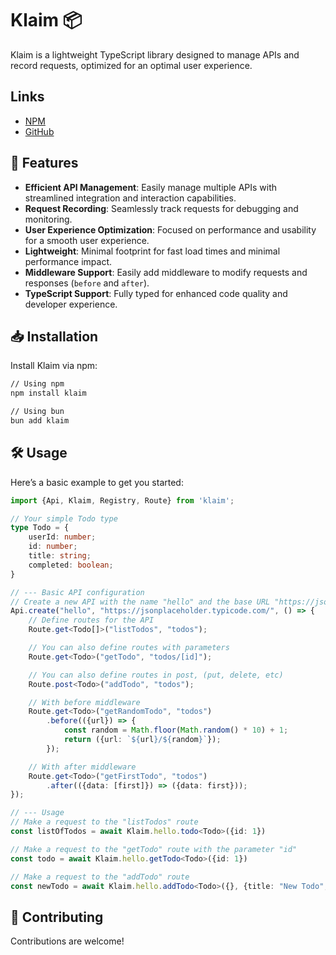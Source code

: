 # Klaim 📦

Klaim is a lightweight TypeScript library designed to manage APIs and record requests, optimized for an optimal user
experience.

## Links

- [NPM](https://www.npmjs.com/package/klaim)
- [GitHub](https://github.com/antharuu/klaim)

## 🚀 Features

- **Efficient API Management**: Easily manage multiple APIs with streamlined integration and interaction capabilities.
- **Request Recording**: Seamlessly track requests for debugging and monitoring.
- **User Experience Optimization**: Focused on performance and usability for a smooth user experience.
- **Lightweight**: Minimal footprint for fast load times and minimal performance impact.
- **Middleware Support**: Easily add middleware to modify requests and responses (`before` and `after`).
- **TypeScript Support**: Fully typed for enhanced code quality and developer experience.

## 📥 Installation

Install Klaim via npm:

```sh
// Using npm
npm install klaim

// Using bun
bun add klaim
```

## 🛠 Usage

Here’s a basic example to get you started:

```typescript
import {Api, Klaim, Registry, Route} from 'klaim';

// Your simple Todo type
type Todo = {
    userId: number;
    id: number;
    title: string;
    completed: boolean;
}

// --- Basic API configuration
// Create a new API with the name "hello" and the base URL "https://jsonplaceholder.typicode.com/"
Api.create("hello", "https://jsonplaceholder.typicode.com/", () => {
    // Define routes for the API
    Route.get<Todo[]>("listTodos", "todos");

    // You can also define routes with parameters
    Route.get<Todo>("getTodo", "todos/[id]");

    // You can also define routes in post, (put, delete, etc)
    Route.post<Todo>("addTodo", "todos");

    // With before middleware
    Route.get<Todo>("getRandomTodo", "todos")
        .before(({url}) => {
            const random = Math.floor(Math.random() * 10) + 1;
            return ({url: `${url}/${random}`});
        });

    // With after middleware
    Route.get<Todo>("getFirstTodo", "todos")
        .after(({data: [first]}) => ({data: first}));
});

// --- Usage
// Make a request to the "listTodos" route
const listOfTodos = await Klaim.hello.todo<Todo>({id: 1})

// Make a request to the "getTodo" route with the parameter "id"
const todo = await Klaim.hello.getTodo<Todo>({id: 1})

// Make a request to the "addTodo" route
const newTodo = await Klaim.hello.addTodo<Todo>({}, {title: "New Todo", completed: false, userId: 1})
```

## 🤝 Contributing

Contributions are welcome!
